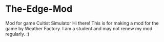 # The-Edge-Mod
Mod for game Cultist Simulator
Hi there! This is for making a mod for the game by Weather Factory.
I am a student and may not renew my mod regularly.
:)
